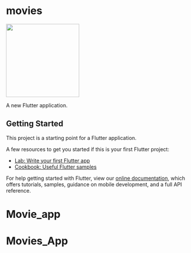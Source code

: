 # movies

<img src = "https://user-images.githubusercontent.com/67471054/147414488-1fc49e4e-fb1e-45d5-b2fe-6deba76eb2db.gif" width="200" />


A new Flutter application.

## Getting Started

This project is a starting point for a Flutter application.

A few resources to get you started if this is your first Flutter project:

- [Lab: Write your first Flutter app](https://flutter.dev/docs/get-started/codelab)
- [Cookbook: Useful Flutter samples](https://flutter.dev/docs/cookbook)

For help getting started with Flutter, view our
[online documentation](https://flutter.dev/docs), which offers tutorials,
samples, guidance on mobile development, and a full API reference.
# Movie_app
# Movies_App
